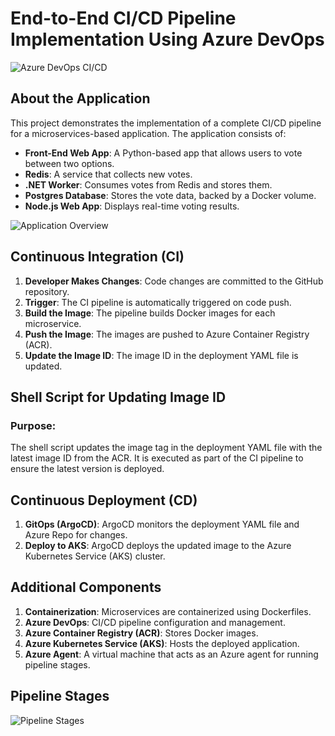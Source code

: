 # End-to-End CI/CD Pipeline Implementation Using Azure DevOps

![Azure DevOps CI/CD](https://github.com/user-attachments/assets/4ac0e989-bd84-4e10-b4fa-46bec08ec68e)

## About the Application

This project demonstrates the implementation of a complete CI/CD pipeline for a microservices-based application. The application consists of:

- **Front-End Web App**: A Python-based app that allows users to vote between two options.
- **Redis**: A service that collects new votes.
- **.NET Worker**: Consumes votes from Redis and stores them.
- **Postgres Database**: Stores the vote data, backed by a Docker volume.
- **Node.js Web App**: Displays real-time voting results.

![Application Overview](https://github.com/user-attachments/assets/2d8389f1-df83-4bf6-be3e-ec1ae314d685)

## Continuous Integration (CI)

1. **Developer Makes Changes**: Code changes are committed to the GitHub repository.
2. **Trigger**: The CI pipeline is automatically triggered on code push.
3. **Build the Image**: The pipeline builds Docker images for each microservice.
4. **Push the Image**: The images are pushed to Azure Container Registry (ACR).
5. **Update the Image ID**: The image ID in the deployment YAML file is updated.

## Shell Script for Updating Image ID

### Purpose:
The shell script updates the image tag in the deployment YAML file with the latest image ID from the ACR. It is executed as part of the CI pipeline to ensure the latest version is deployed.

## Continuous Deployment (CD)

1. **GitOps (ArgoCD)**: ArgoCD monitors the deployment YAML file and Azure Repo for changes.
2. **Deploy to AKS**: ArgoCD deploys the updated image to the Azure Kubernetes Service (AKS) cluster.

## Additional Components

1. **Containerization**: Microservices are containerized using Dockerfiles.
2. **Azure DevOps**: CI/CD pipeline configuration and management.
3. **Azure Container Registry (ACR)**: Stores Docker images.
4. **Azure Kubernetes Service (AKS)**: Hosts the deployed application.
5. **Azure Agent**: A virtual machine that acts as an Azure agent for running pipeline stages.

## Pipeline Stages

![Pipeline Stages](https://github.com/user-attachments/assets/a4df0075-6016-4d9b-902c-3a801b621b0d)
